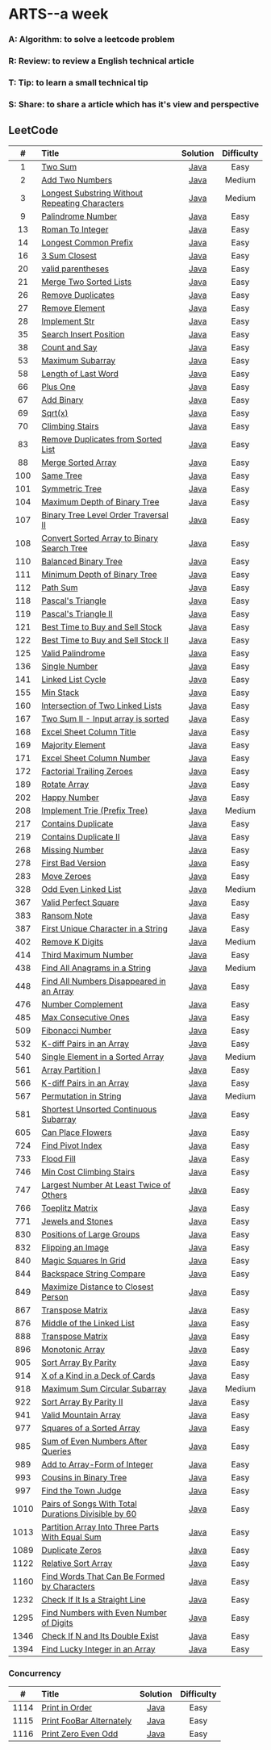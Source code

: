 # ARTS--a week
### A: Algorithm:  to solve a leetcode problem
### R: Review: to review a English technical article
### T: Tip: to learn a small technical tip
### S: Share: to share a article which has it's view and perspective

## LeetCode

| #  | Title | Solution | Difficulty|
|:--:|:-----|:--------:|:---------:|
|1| [Two Sum](https://leetcode.com/problems/two-sum/description/) | [Java](src/array/twoSum/TwoSum.java) |Easy|
|2| [Add Two Numbers](https://leetcode.com/problems/add-two-numbers/description/) | [Java](src/linkedList/addTwoNumbers/AddTwoNumbers.java) |Medium|
|3| [Longest Substring Without Repeating Characters](https://leetcode.com/problems/longest-substring-without-repeating-characters/description/) | [Java](src/string/longestSubstring/LongestSubstring.java) |Medium|
|9| [Palindrome Number](https://leetcode.com/problems/palindrome-number/description/) | [Java](src/math/palindromeNumber/PalindromeNumber.java) |Easy|
|13| [Roman To Integer](https://leetcode.com/problems/roman-to-integer/description/) | [Java](src/string/romanToInteger/RomanToInteger.java) |Easy|
|14| [Longest Common Prefix](https://leetcode.com/problems/longest-common-prefix/description/) | [Java](src/string/longestCommonPrefix/LongestCommonPrefix.java) |Easy|
|16| [3 Sum Closest](https://leetcode.com/problems/3sum-closest/) | [Java](src/com/eric/ThreeSumClosest.java) |Easy|
|20| [valid parentheses](https://leetcode.com/problems/valid-parentheses/description/) | [Java](src/stack/validParenthese/ValidParentheses.java) |Easy|
|21| [Merge Two Sorted Lists](https://leetcode.com/problems/merge-two-sorted-lists/description/) | [Java](src/linkedList/mergeTwoSortedLists/MergeTwoSortedLists.java) |Easy|
|26| [Remove Duplicates](https://leetcode.com/problems/remove-duplicates-from-sorted-array/description/) | [Java](src/array/removeDuplicates/RemoveDuplicates.java) |Easy|
|27| [Remove Element](https://leetcode.com/problems/remove-element/description/) | [Java](src/array/removeElement/RemoveElement.java) |Easy|
|28| [Implement Str](https://leetcode.com/problems/implement-strstr/description/) | [Java](src/string/implementStrStr/ImplementStr.java) |Easy|
|35| [Search Insert Position](https://leetcode.com/problems/search-insert-position/description/) | [Java](src/array/searchInsertPosition/SearchInsertPosition.java) |Easy|
|38| [Count and Say](https://leetcode.com/problems/count-and-say/description/) | [Java](src/string/countAndSay/CountAndSay.java) |Easy|
|53| [Maximum Subarray](https://leetcode.com/problems/maximum-subarray/description/) | [Java](src/array/maximumSubarray/MaximumSubarray.java) |Easy|
|58| [Length of Last Word](https://leetcode.com/problems/length-of-last-word/description/) | [Java](src/string/lengthOfLastWord/LengthOfLastWord.java) |Easy|
|66| [Plus One](https://leetcode.com/problems/plus-one/description/) | [Java](src/array/plusOne/PlusOne.java) |Easy|
|67| [Add Binary](https://leetcode.com/problems/add-binary/description/) | [Java](src/string/addbinary/AddBinary.java) |Easy|
|69| [Sqrt(x)](https://leetcode.com/problems/sqrtx/description/) | [Java](src/math/sqrtofx/SqrtOfX.java) |Easy|
|70| [Climbing Stairs](https://leetcode.com/problems/climbing-stairs/description/) | [Java](src/dynamicProgram/climbingStairs/ClimbingStairs.java) |Easy|
|83| [Remove Duplicates from Sorted List](https://leetcode.com/problems/remove-duplicates-from-sorted-list/description/) | [Java](src/linkedList/removeDuplicatesfromSortedList/RemoveDuplicatesfromSortedList.java) |Easy|
|88| [Merge Sorted Array](https://leetcode.com/problems/merge-sorted-array/description/) | [Java](src/array/mergeSortedArray/MergeSortedArray.java) |Easy|
|100| [Same Tree](https://leetcode.com/problems/same-tree/description/) | [Java](src/tree/sameTree/SameTree.java) |Easy|
|101| [Symmetric Tree](https://leetcode.com/problems/symmetric-tree/description/) | [Java](src/tree/symmetricTree/SymmetricTree.java) |Easy|
|104| [Maximum Depth of Binary Tree](https://leetcode.com/problems/maximum-depth-of-binary-tree/description/) | [Java](src/tree/maximumDepthofBinaryTree/MaximumDepthofBinaryTree.java) |Easy|
|107| [Binary Tree Level Order Traversal II](https://leetcode.com/problems/binary-tree-level-order-traversal-ii/description/) | [Java](src/tree/binaryTreeLevelOrderTraversal_2/BinaryTreeLevelOrderTraversal.java) |Easy|
|108| [Convert Sorted Array to Binary Search Tree](https://leetcode.com/problems/convert-sorted-array-to-binary-search-tree/description/) | [Java](src/tree/convertSortedArraytoBinarSearchTree/ConvertSortedArraytoBinarySearchTree.java) |Easy|
|110| [Balanced Binary Tree](https://leetcode.com/problems/balanced-binary-tree/description/) | [Java](src/tree/balancedBinaryTree/BalancedBinaryTree.java) |Easy|
|111| [Minimum Depth of Binary Tree](https://leetcode.com/problems/minimum-depth-of-binary-tree/) | [Java](src/tree/minimumDepthofBinaryTree/MinimumDepthofBinaryTree.java) |Easy|
|112| [Path Sum](https://leetcode.com/problems/path-sum/description/) | [Java](src/tree/pathSum/PathSum.java) |Easy|
|118| [Pascal's Triangle](https://leetcode.com/problems/pascals-triangle/description/) | [Java](src/array/pascalTriangle/PascalTriangle.java) |Easy|
|119| [Pascal's Triangle II](https://leetcode.com/problems/pascals-triangle-ii/description/) | [Java](src/array/pascalTriangle/PascalTriangle_2.java) |Easy|
|121| [Best Time to Buy and Sell Stock](https://leetcode.com/problems/best-time-to-buy-and-sell-stock/description/) | [Java](src/array/bestTimetoBuyandSellStock/BestTimetoBuyandSellStock.java) |Easy|
|122| [Best Time to Buy and Sell Stock II](https://leetcode.com/problems/best-time-to-buy-and-sell-stock-ii/description/) | [Java](src/array/bestTimetoBuyandSellStock_2/BestTimetoBuyandSellStock_2.java) |Easy|
|125| [Valid Palindrome](https://leetcode.com/problems/valid-palindrome/) | [Java](src/string/validPalindrome/ValidPalindromeTest.java) |Easy|
|136| [Single Number](https://leetcode.com/problems/single-number/) | [Java](src/hashtable/SingleNumber.java) |Easy|
|141| [Linked List Cycle](https://leetcode.com/problems/linked-list-cycle/) | [Java](src/linkedList/LinkedListCycle/LinkedListCycle.java) |Easy|
|155| [Min Stack](https://leetcode.com/problems/min-stack/) | [Java](src/stack/minStack/MinStack.java) |Easy|
|160| [Intersection of Two Linked Lists](https://leetcode.com/problems/intersection-of-two-linked-lists/) | [Java](src/linkedList/intersectionofTwoLinkedLists/IntersectionofTwoLinkedLists.java) |Easy|
|167| [Two Sum II - Input array is sorted](https://leetcode.com/problems/two-sum-ii-input-array-is-sorted/) | [Java](src/array/twoSum2/TwoSum2.java) |Easy|
|168| [Excel Sheet Column Title](https://leetcode.com/problems/excel-sheet-column-title/) | [Java](src/math/excelSheetColumnTitle/ExcelSheetColumnTitle.java) |Easy|
|169| [Majority Element](https://leetcode.com/problems/majority-element/) | [Java](src/array/majorityElement/MajorityElement.java) |Easy|
|171| [Excel Sheet Column Number](https://leetcode.com/problems/excel-sheet-column-number/) | [Java](src/math/excelSheetColumnNumber/ExcelSheetColumnNumber.java) |Easy|
|172| [Factorial Trailing Zeroes](https://leetcode.com/problems/factorial-trailing-zeroes/) | [Java](src/math/factorialTrailingZeroes/FactorialTrailingZeroes.java) |Easy|
|189| [Rotate Array](https://leetcode.com/problems/rotate-array/) | [Java](src/array/rotateArray/RotateArray.java) |Easy|
|202| [Happy Number](https://leetcode.com/problems/happy-number/) | [Java](src/com/eric/happyNumber/HappyNumber.java) |Easy|
|208| [Implement Trie (Prefix Tree)](https://leetcode.com/problems/implement-trie-prefix-tree/) | [Java](src/tree/implementTrie/ImplementTrie.java) |Medium|
|217| [Contains Duplicate](https://leetcode.com/problems/contains-duplicate/) | [Java](src/array/containsDuplicate/ContainsDuplicate.java) |Easy|
|219| [Contains Duplicate II](https://leetcode.com/problems/contains-duplicate-ii) | [Java](src/array/containsDuplicate2/ContainsDuplicate.java) |Easy|
|268| [Missing Number](https://leetcode.com/problems/missing-number/) | [Java](src/array/MissingNumber/MissingNumber.java) |Easy|
|278| [First Bad Version](https://leetcode.com/problems/first-bad-version/) | [Java](src/com/eric/firstBadVersion/FirstBadVersion.java) |Easy|
|283| [Move Zeroes](https://leetcode.com/problems/move-zeroes/) | [Java](src/array/moveZeroes/MoveZeroes.java) |Easy|
|328| [Odd Even Linked List](https://leetcode.com/problems/odd-even-linked-list/) | [Java](src/linkedList/oddEvenList/OddEvenList.java) |Medium|
|367| [Valid Perfect Square](https://leetcode.com/problems/valid-perfect-square/) | [Java](src/com/eric/validPerfectSquare/ValidPerfectSquare.java) |Easy|
|383| [Ransom Note](https://leetcode.com/problems/ransom-note/) | [Java](src/string/ransomNote/RansomNote.java) |Easy|
|387| [First Unique Character in a String](https://leetcode.com/problems/first-unique-character-in-a-string) | [Java](src/com/eric/firstUniqChar/FirstUniqChar.java) |Easy|
|402| [Remove K Digits](https://leetcode.com/problems/remove-k-digits/) | [Java](src/string/removeKDigits/RemoveKDigits.java) |Medium|
|414| [Third Maximum Number](https://leetcode.com/problems/third-maximum-number/) | [Java](src/array/thirdMaximumNumber/ThirdMaximumNumber.java) |Easy|
|438| [Find All Anagrams in a String](https://leetcode.com/problems/find-all-anagrams-in-a-string/) | [Java](src/string/findAllAnagramsInString/FindAllAnagramsInString.java) |Medium|
|448| [Find All Numbers Disappeared in an Array](https://leetcode.com/problems/find-all-numbers-disappeared-in-an-array/) | [Java](src/array/findAllNumbersDisappearedArray/FindAllNumbersDisappearedArray.java) |Easy|
|476| [Number Complement](https://leetcode.com/problems/number-complement/) | [Java](src/com/eric/numberComplement/NumberComplement.java) |Easy|
|485| [Max Consecutive Ones](https://leetcode.com/problems/max-consecutive-ones/) | [Java](src/array/maxConsecutiveOnes/MaxConsecutiveOnes.java) |Easy|
|509| [Fibonacci Number](https://leetcode.com/problems/fibonacci-number/) | [Java](src/array/fibonacciNumber/FibonacciNumber.java) |Easy|
|532| [K-diff Pairs in an Array](https://leetcode.com/problems/k-diff-pairs-in-an-array/) | [Java](src/array/kdiffPairsinanArray/KdiffPairsinanArray.java) |Easy|
|540| [Single Element in a Sorted Array](https://leetcode.com/problems/single-element-in-a-sorted-array/) | [Java](src/array/singleElementInSortedArray/SingleElementInSortedArray.java) |Medium|
|561| [Array Partition I](https://leetcode.com/problems/array-partition-i/) | [Java](src/array/arrayPartition_1/ArrayPartition_1.java) |Easy|
|566| [K-diff Pairs in an Array](https://leetcode.com/problems/reshape-the-matrix/) | [Java](src/array/reshapetheMatrix/ReshapetheMatrix.java) |Easy|
|567| [Permutation in String](https://leetcode.com/problems/permutation-in-string/) | [Java](src/string/permutationInString/PermutationInString.java) |Medium|
|581| [Shortest Unsorted Continuous Subarray](https://leetcode.com/problems/shortest-unsorted-continuous-subarray/) | [Java](src/array/shortestUnsortedContinuousSubarray/ShortestUnsortedContinuousSubarray.java) |Easy|
|605| [Can Place Flowers](https://leetcode.com/problems/can-place-flowers/) | [Java](src/array/canPlaceFlowers/CanPlaceFlowers.java) |Easy|
|724| [Find Pivot Index](https://leetcode.com/problems/find-pivot-index/) | [Java](src/com/eric/FindPivotIndex.java) |Easy|
|733| [Flood Fill](https://leetcode.com/problems/flood-fill/) | [Java](src/array/floodFill/FloodFill.java) |Easy|
|746| [Min Cost Climbing Stairs](https://leetcode.com/problems/min-cost-climbing-stairs/) | [Java](src/com/eric/MinCostClimbingStairs.java) |Easy|
|747| [Largest Number At Least Twice of Others](https://leetcode.com/problems/largest-number-at-least-twice-of-others/) | [Java](src/com/eric/LargestNumberAtLeastTwiceOfOthers.java) |Easy|
|766| [Toeplitz Matrix](https://leetcode.com/problems/toeplitz-matrix/) | [Java](src/com/eric/ToeplitzMatrix.java) |Easy|
|771| [Jewels and Stones](https://leetcode.com/problems/jewels-and-stones/) | [Java](src/com/eric/jewelsandStones/JewelsandStones.java) |Easy|
|830| [Positions of Large Groups](https://leetcode.com/problems/positions-of-large-groups/) | [Java](src/com/eric/PositionsOfLargeGroups.java) |Easy|
|832| [Flipping an Image](https://leetcode.com/problems/flipping-an-image/) | [Java](src/com/eric/FlippingAnImage.java) |Easy|
|840| [Magic Squares In Grid](https://leetcode.com/problems/magic-squares-in-grid/) | [Java](src/com/eric/MagicSquaresInGrid.java) |Easy|
|844| [Backspace String Compare](https://leetcode.com/problems/backspace-string-compare/) | [Java](src/string/backspaceStringCompare/BackspaceStringCompare.java) |Easy|
|849| [Maximize Distance to Closest Person](https://leetcode.com/problems/maximize-distance-to-closest-person/) | [Java](src/com/eric/MaximizeDistanceToClosestPerson.java) |Easy|
|867| [Transpose Matrix](https://leetcode.com/problems/transpose-matrix/) | [Java](src/com/eric/TransposeMatrix.java) |Easy|
|876| [Middle of the Linked List](https://leetcode.com/problems/middle-of-the-linked-list/) | [Java](src/linkedList/middleLinkedList/MiddleOfTheLinkedList.java) |Easy|
|888| [Transpose Matrix](https://leetcode.com/problems/fair-candy-swap/) | [Java](src/com/eric/FairCandySwap.java) |Easy|
|896| [Monotonic Array](https://leetcode.com/problems/monotonic-array/) | [Java](src/com/eric/MonotonicArray.java) |Easy|
|905| [Sort Array By Parity](https://leetcode.com/problems/sort-array-by-parity/) | [Java](src/com/eric/SortArrayByParity.java) |Easy|
|914| [X of a Kind in a Deck of Cards](https://leetcode.com/problems/x-of-a-kind-in-a-deck-of-cards/) | [Java](src/com/eric/XOfAKindInADeckOfCards.java) |Easy|
|918| [Maximum Sum Circular Subarray](https://leetcode.com/problems/maximum-sum-circular-subarray/) | [Java](src/array/maximumSumCircularSubarray/MaximumSumCircularSubarray.java) |Medium|
|922| [Sort Array By Parity II](https://leetcode.com/problems/sort-array-by-parity-ii/) | [Java](src/com/eric/SortArrayByParityIi.java) |Easy|
|941| [Valid Mountain Array](https://leetcode.com/problems/valid-mountain-array/) | [Java](src/array/validMountainArray/ValidMountainArray.java) |Easy|
|977| [Squares of a Sorted Array](https://leetcode.com/problems/squares-of-a-sorted-array/) | [Java](src/com/eric/SquaresOfASortedArray.java) |Easy|
|985| [Sum of Even Numbers After Queries](https://leetcode.com/problems/sum-of-even-numbers-after-queries/) | [Java](src/com/eric/SumOfEvenNumbersAfterQueries.java) |Easy|
|989| [Add to Array-Form of Integer](https://leetcode.com/problems/add-to-array-form-of-integer/) | [Java](src/com/eric/AddToArrayFormOfInteger.java) |Easy|
|993| [Cousins in Binary Tree](https://leetcode.com/problems/cousins-in-binary-tree/) | [Java](src/tree/cousinsInBinaryTree/CousinsInBinaryTree.java) |Easy|
|997| [Find the Town Judge](https://leetcode.com/problems/find-the-town-judge/) | [Java](src/array/findTheTownJudge/FindTheTownJudge.java) |Easy|
|1010| [Pairs of Songs With Total Durations Divisible by 60](https://leetcode.com/problems/pairs-of-songs-with-total-durations-divisible-by-60/) | [Java](src/com/eric/PairsOfSongsWithTotalDurationsDivisibleBy60.java) |Easy|
|1013| [Partition Array Into Three Parts With Equal Sum](https://leetcode.com/problems/partition-array-into-three-parts-with-equal-sum/) | [Java](src/com/eric/PartitionArrayIntoThreePartsWithEqualSum.java) |Easy|
|1089| [Duplicate Zeros](https://leetcode.com/problems/duplicate-zeros/) | [Java](src/com/eric/DuplicateZeros.java) |Easy|
|1122| [Relative Sort Array](https://leetcode.com/problems/relative-sort-array/) | [Java](src/com/eric/RelativeSortArray.java) |Easy|
|1160| [Find Words That Can Be Formed by Characters](https://leetcode.com/problems/find-words-that-can-be-formed-by-characters/) | [Java](src/com/eric/FindWordsThatCanBeFormedByCharacters.java) |Easy|
|1232| [Check If It Is a Straight Line](https://leetcode.com/problems/check-if-it-is-a-straight-line/) | [Java](src/array/checkStraightLine/CheckStraightLine.java) |Easy|
|1295| [Find Numbers with Even Number of Digits](https://leetcode.com/problems/find-numbers-with-even-number-of-digits/) | [Java](src/array/findNumbersWithEvenNumberofDigits/FindNumbersWithEvenNumberofDigits.java) |Easy|
|1346| [Check If N and Its Double Exist](https://leetcode.com/problems/check-if-n-and-its-double-exist/) | [Java](src/array/checkIfDoubleExist/CheckIfDoubleExist.java) |Easy|
|1394| [Find Lucky Integer in an Array](https://leetcode.com/problems/find-lucky-integer-in-an-array/) | [Java](src/array/findLuckyIntegerInAnArray/FindLuckyIntegerInAnArray.java) |Easy|

### Concurrency
| #  | Title | Solution | Difficulty|
|:--:|:-----|:--------:|:---------:|
|1114| [Print in Order](https://leetcode.com/problems/print-in-order/) | [Java](src/com/eric/PrintInOrder.java) |Easy|
|1115| [Print FooBar Alternately](https://leetcode.com/problems/print-foobar-alternately/) | [Java](src/com/eric/PrintFoobarAlternately.java) |Easy|
|1116| [Print Zero Even Odd](https://leetcode.com/problems/print-zero-even-odd/) | [Java](src/com/eric/PrintZeroEvenOdd.java) |Easy|
